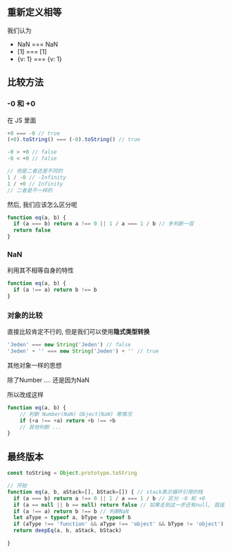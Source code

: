 ## 重新定义相等

我们认为

- NaN === NaN
- [1] === [1]
- {v: 1} === {v: 1}

## 比较方法

### -0 和 +0

在 JS 里面

```js
+0 === -0 // true
(+0).toString() === (-0).toString() // true

-0 > +0 // false
-0 < +0 // false

// 但是二者还是不同的
1 / -0 // -Infinity
1 / +0 // Infinity
// 二者是不一样的
```

然后, 我们应该怎么区分呢

```js
function eq(a, b) {
  if (a === b) return a !== 0 || 1 / a === 1 / b // 多判断一层
  return false
}
```

###  NaN

利用其不相等自身的特性

```js
function eq(a, b) {
  if (a !== a) return b !== b
}
```

### 对象的比较

直接比较肯定不行的, 但是我们可以使用**隐式类型转换**

```js
'Jeden' === new String('Jeden') // false
'Jeden' + '' === new String('Jeden') + '' // true
```

其他对象一样的思想

除了Number .... 还是因为NaN

所以改成这样

```js
function eq(a, b) {
    // 判断 Number(NaN) Object(NaN) 等情况
    if (+a !== +a) return +b !== +b
    // 其他判断 ...
}
```

## 最终版本

```js
const toString = Object.prototype.toString

// 开始
function eq(a, b, aStack=[], bStack=[]) { // stack表示循环引用的栈
  if (a === b) return a !== 0 || 1 / a === 1 / b // 区分 -0 和 +0
  if (a == null || b == null) return false // 如果走到这一步还有null, 就返回false
  if (a !== a) return b !== b // 判断NaN
  let aType = typeof a, bType = typeof b
  if (aType !== 'function' && aType !== 'object' && bType != 'object') return false // type不一样就返回 false
  return deepEq(a, b, aStack, bStack)
	
}

```

